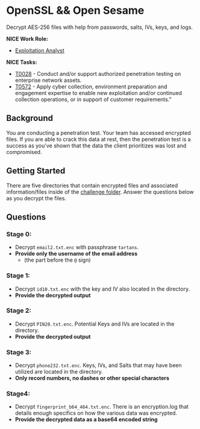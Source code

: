 # OpenSSL && Open Sesame

Decrypt AES-256 files with help from passwords, salts, IVs, keys, and logs.

**NICE Work Role:** 

- [Exploitation Analyst](https://niccs.cisa.gov/workforce-development/nice-framework/workroles?name=Exploitation+Analyst&id=All)

**NICE Tasks:**

- [T0028](https://niccs.cisa.gov/workforce-development/nice-framework/tasks?id=T0028&description=All) - Conduct and/or support authorized penetration testing on enterprise network assets.  
- [T0572](https://niccs.cisa.gov/workforce-development/nice-framework/tasks?id=T0572&description=All) - Apply cyber collection, environment preparation and engagement expertise to enable new exploitation and/or continued collection operations, or in support of customer requirements."

## Background
You are conducting a penetration test. Your team has accessed encrypted files. If you are able to crack this data at rest, then the penetration test is a success as you've shown that the data the client prioritizes was lost and compromised.

## Getting Started
There are five directories that contain encrypted files and associated information/files inside of the [challenge folder](challenge). Answer the questions below as you decrypt the files. 

## Questions

### Stage 0: 
- Decrypt `email2.txt.enc` with passphrase `tartans`. 
- **Provide only the username of the email address** 
  - (the part before the `@` sign)

### Stage 1: 
- Decrypt `id10.txt.enc` with the key and IV also located in the directory. 
-  **Provide the decrypted output**

### Stage 2: 
- Decrypt `PIN20.txt.enc`. Potential Keys and IVs are located in the directory.
- **Provide the decrypted output**

### Stage 3: 
- Decrypt `phone232.txt.enc`. Keys, IVs, and Salts that may have been utilized are located in the directory. 
- **Only record numbers, no dashes or other special characters** 

### Stage4: 
- Decrypt `fingerprint_b64_464.txt.enc`. There is an encryption.log that details enough specifics on how the various data was encrypted. 
- **Provide the decrypted data as a base64 encoded string** 
